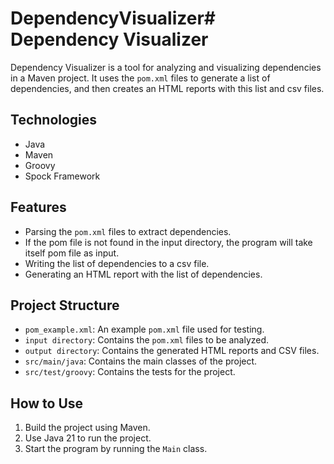 # DependencyVisualizer# Dependency Visualizer

Dependency Visualizer is a tool for analyzing and visualizing dependencies in a Maven project. It uses the `pom.xml`
files to generate a list of dependencies, and then creates an HTML reports with this list and csv files.

## Technologies

- Java
- Maven
- Groovy
- Spock Framework

## Features

- Parsing the `pom.xml` files to extract dependencies.
- If the pom file is not found in the input directory, the program will take itself pom file as input.
- Writing the list of dependencies to a csv file.
- Generating an HTML report with the list of dependencies.

## Project Structure

- `pom_example.xml`: An example `pom.xml` file used for testing.
- `input directory`: Contains the `pom.xml` files to be analyzed.
- `output directory`: Contains the generated HTML reports and CSV files.
- `src/main/java`: Contains the main classes of the project.
- `src/test/groovy`: Contains the tests for the project.

## How to Use

1. Build the project using Maven.
2. Use Java 21 to run the project.
3. Start the program by running the `Main` class.